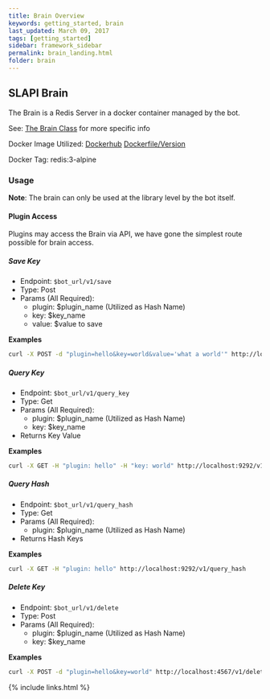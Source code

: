 ```yaml
---
title: Brain Overview
keywords: getting_started, brain
last_updated: March 09, 2017
tags: [getting_started]
sidebar: framework_sidebar
permalink: brain_landing.html
folder: brain
---
```


## SLAPI Brain

The Brain is a Redis Server in a docker container managed by the bot.

See: [The Brain Class](https://github.com/ImperialLabs/slapi/blob/refactor_mvp/lib/brain/redis.rb) for more specific info

Docker Image Utilized: [Dockerhub](https://hub.docker.com/_/redis/) [Dockerfile/Version](https://github.com/docker-library/redis/blob/3f926a47370a19fc88d57d0245823758cbf19b2d/3.2/alpine/Dockerfile)

Docker Tag: redis:3-alpine

### Usage

**Note**: The brain can only be used at the library level by the bot itself.

#### Plugin Access

Plugins may access the Brain via API, we have gone the simplest route possible for brain access.

##### Save Key
-   Endpoint: `$bot_url/v1/save`
-   Type: Post
-   Params (All Required):
    -   plugin: $plugin_name (Utilized as Hash Name)
    -   key: $key_name
    -   value: $value to save

**Examples**

```bash
curl -X POST -d "plugin=hello&key=world&value='what a world'" http://localhost:4567/v1/save
```

##### Query Key
-   Endpoint: `$bot_url/v1/query_key`
-   Type: Get
-   Params (All Required):
    -   plugin: $plugin_name (Utilized as Hash Name)
    -   key: $key_name
-   Returns Key Value

**Examples**

```bash
curl -X GET -H "plugin: hello" -H "key: world" http://localhost:9292/v1/query_key
```

##### Query Hash
-   Endpoint: `$bot_url/v1/query_hash`
-   Type: Get
-   Params (All Required):
    -   plugin: $plugin_name (Utilized as Hash Name)
-   Returns Hash Keys

**Examples**

```bash
curl -X GET -H "plugin: hello" http://localhost:9292/v1/query_hash
```

##### Delete Key
-   Endpoint: `$bot_url/v1/delete`
-   Type: Post
-   Params (All Required):
    -   plugin: $plugin_name (Utilized as Hash Name)
    -   key: $key_name

**Examples**

```bash
curl -X POST -d "plugin=hello&key=world" http://localhost:4567/v1/delete
```

{% include links.html %}
